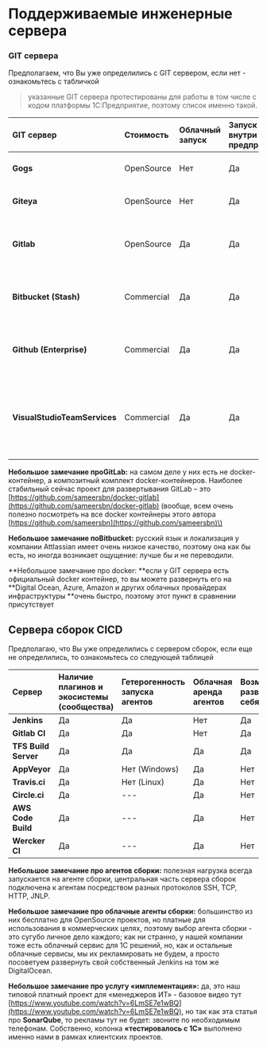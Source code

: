# Поддерживаемые инженерные сервера

### GIT сервера

Предполагаем, что Вы уже определились с GIT сервером, если нет - ознакомьтесь с табличкой

> указанные GIT сервера протестированы для работы в том числе с кодом платформы 1С:Предприятие, поэтому список именно такой.

| **GIT сервер** | **Стоимость** | **Облачный запуск** | **Запуск внутри предприятия** | **Docker контейнер** | **RU\_RU** | **Минусы** | **Плюсы** |
| :--- | :--- | :--- | :--- | :--- | :--- | :--- | :--- |
| **Gogs** | OpenSource | Нет | Да | Да | Да | Один автор Медленно развивается | Стабильный |
| **Giteya** | OpenSource | Нет | Да | Да | Да | Стабильность неизвестна | Форк GOGS быстро развивается |
| **Gitlab** | OpenSource | Да | Да | Да | Нет | Поддержка i18n отсутствует | Содержит все нужные функции и даже Scrum доски |
| **Bitbucket** **\(Stash\)** | Commercial | Да | Да | Нет | Типа ДА | Все, к чему прикасается Attlassian, получается как JIRA | Есть бесплатные приватные репозитории |
| **Github \(Enterprise\)** | Commercial | Да | Да | Нет | Нет | Поддержка i18n отсутствует | Это же GITHUB Карл!!! Тысячи плюсов. |
| **VisualStudioTeamServices** | Commercial | Да | Да | Нет | Да | Отдельно от экосистемы VSTS не разворачивается. Реализация Microsoft отличается от linux мира ;-\) | Стабильный как и всё от Microsoft |

**Небольшое замечание проGitLab:** на самом деле у них есть не docker-контейнер, а композитный комплект docker-контейнеров. Наиболее стабильный сейчас проект для развертывания GitLab – это [https://github.com/sameersbn/docker-gitlab](https://github.com/sameersbn/docker-gitlab) \(вообще, всем очень полезно посмотреть на все docker контейнеры этого автора [https://github.com/sameersbn](https://github.com/sameersbn)\)

**Небольшое замечание поBitbucket:** русский язык и локализация у компании Attlassian имеет очень низкое качество, поэтому она как бы есть, но иногда возникает ощущение: лучше бы и не переводили.

**Небольшое замечание про docker: **если у GIT сервера есть официальный docker контейнер, то вы можете развернуть его на **Digital Ocean, Azure, Amazon и других облачных провайдерах инфраструктуры **очень быстро, поэтому этот пункт в сравнении присутствует

## Сервера сборок CICD

Предполагаю, что Вы уже определились с сервером сборок, если еще не определились, то ознакомьтесь со следующей таблицей

| **Сервер** | **Наличие плагинов и экосистемы \(сообщества\)** | **Гетерогенность запуска агентов** | **Облачная аренда агентов** | **Возможность развернуть у себя** | **Тестировалось с 1С** | **ПоддержкаSonar Runner** | **Стоимость** |
| :--- | :--- | :--- | :--- | :--- | :--- | :--- | :--- |
| **Jenkins** | Да | Да | Нет | Да | Да | Да | OpenSource |
| **Gitlab CI** | Да | Да | Нет | Да | Да | Через docker | OpenSource |
| **TFS Build Server** | Да | Да | Да | Да | Да | Да | Commercial |
| **AppVeyor** | Да | Нет \(Windows\) | Да | Нет | Да | Да | Commercial |
| **Travis.ci** | Да | Нет \(Linux\) | Да | Нет | Да | Да | Commercial |
| **Circle.ci** | Да | --- | Дa | Нет | Да | Да | Commercial |
| **AWS Code Build** | Да | --- | Да | Нет | Да | Через docker | Commercial |
| **Wercker CI** | Да | --- | Да | Нет | Да | Через docker | Commercial |



**Небольшое замечание про агентов сборки:** полезная нагрузка всегда запускается на агенте сборки, центральная часть сервера сборок подключена к агентам посредством разных протоколов SSH, TCP, HTTP, JNLP.

**Небольшое замечание про облачные агенты сборки:** большинство из них бесплатно для OpenSource проектов, но платные для использования в коммерческих целях, поэтому выбор агента сборки - это сугубо личное дело каждого; как ни странно, у нашей компании тоже есть облачный сервис для 1С решений, но, как и остальные облачные сервисы, мы их рекламировать не будем, а просто посоветуем развернуть свой собственный Jenkins на том же DigitalOcean.

**Небольшое замечание про услугу «имплементация»:** да, это наш типовой платный проект для «менеджеров ИТ» - базовое видео тут [https://www.youtube.com/watch?v=6LmSE7e1wBQ](https://www.youtube.com/watch?v=6LmSE7e1wBQ), но так как эта статья про **SonarQube**, то рекламы тут не будет: звоните по необходимым телефонам. Собственно, колонка **«тестировалось с 1С»** выполнено именно нами в рамках клиентских проектов.

